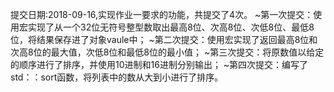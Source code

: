 提交日期:2018-09-16,实现作业一要求的功能，共提交了4次。
~第一次提交：使用宏实现了从一个32位无符号整型数取出最高8位、次高8位、次低8位、最低8位，将结果保存进了对象vaule中；
~第二次提交：使用宏实现了返回最高8位和次高8位的最大值，次低8位和最低8位的最小值；
~第三次提交：将原数值以给定的顺序进行了排序，并使用10进制和16进制分别输出；
~第四次提交：编写了std：：sort函数，将列表中的数从大到小进行了排序。
